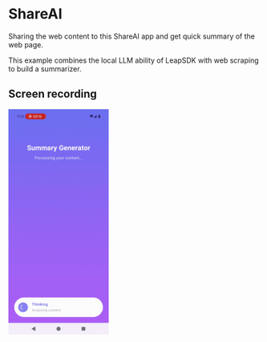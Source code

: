 # ShareAI
Sharing the web content to this ShareAI app and get quick summary of the web page.

This example combines the local LLM ability of LeapSDK with web scraping to build a summarizer.

## Screen recording
<img src="docs/shareai_screenshot.gif" width=200 />
